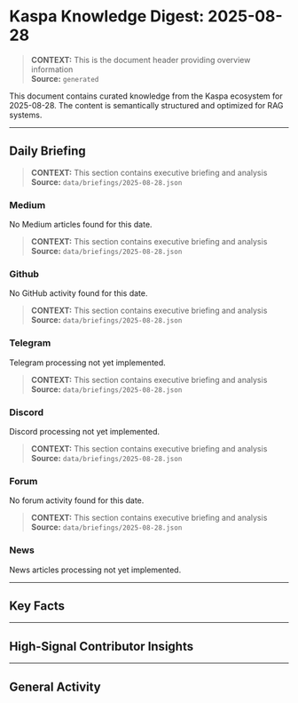 # Kaspa Knowledge Digest: 2025-08-28

> **CONTEXT:** This is the document header providing overview information  
> **Source:** `generated`

This document contains curated knowledge from the Kaspa ecosystem
for 2025-08-28. The content is semantically structured and optimized
for RAG systems.

---

## Daily Briefing

> **CONTEXT:** This section contains executive briefing and analysis  
> **Source:** `data/briefings/2025-08-28.json`

### Medium

No Medium articles found for this date.

> **CONTEXT:** This section contains executive briefing and analysis  
> **Source:** `data/briefings/2025-08-28.json`

### Github

No GitHub activity found for this date.

> **CONTEXT:** This section contains executive briefing and analysis  
> **Source:** `data/briefings/2025-08-28.json`

### Telegram

Telegram processing not yet implemented.

> **CONTEXT:** This section contains executive briefing and analysis  
> **Source:** `data/briefings/2025-08-28.json`

### Discord

Discord processing not yet implemented.

> **CONTEXT:** This section contains executive briefing and analysis  
> **Source:** `data/briefings/2025-08-28.json`

### Forum

No forum activity found for this date.

> **CONTEXT:** This section contains executive briefing and analysis  
> **Source:** `data/briefings/2025-08-28.json`

### News

News articles processing not yet implemented.

---

## Key Facts



---

## High-Signal Contributor Insights



---

## General Activity

